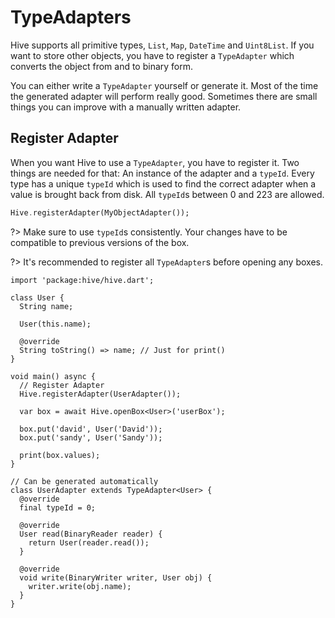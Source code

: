 # TypeAdapters

Hive supports all primitive types, `List`, `Map`, `DateTime` and `Uint8List`. If you want to store other objects, you have to register a `TypeAdapter` which converts the object from and to binary form.

You can either write a `TypeAdapter` yourself or generate it. Most of the time the generated adapter will perform really good. Sometimes there are small things you can improve with a manually written adapter.

## Register Adapter

When you want Hive to use a `TypeAdapter`, you have to register it. Two things are needed for that: An instance of the adapter and a `typeId`. Every type has a unique `typeId` which is used to find the correct adapter when a value is brought back from disk. All `typeId`s between 0 and 223 are allowed.

```dart
Hive.registerAdapter(MyObjectAdapter());
```

?> Make sure to use `typeId`s consistently. Your changes have to be compatible to previous versions of the box.

?> It's recommended to register all `TypeAdapter`s before opening any boxes.

```dart:dart:500px
import 'package:hive/hive.dart';

class User {
  String name;

  User(this.name);

  @override
  String toString() => name; // Just for print()
}

void main() async {
  // Register Adapter
  Hive.registerAdapter(UserAdapter()); 

  var box = await Hive.openBox<User>('userBox');

  box.put('david', User('David'));
  box.put('sandy', User('Sandy'));

  print(box.values);
}

// Can be generated automatically
class UserAdapter extends TypeAdapter<User> {
  @override
  final typeId = 0;

  @override
  User read(BinaryReader reader) {
    return User(reader.read());
  }

  @override
  void write(BinaryWriter writer, User obj) {
    writer.write(obj.name);
  }
}
```